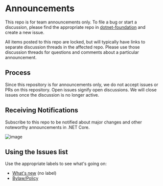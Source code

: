 # Announcements

This repo is for team announcements only. To file a bug or start a discussion, please find the appropriate repo in [dotnet-foundation](https://github.com/dotnet-foundation) and create a new issue. 

All items posted to this repo are locked, but will typically have links to separate discussion threads in the affected repo. Please use those discussion threads for questions and comments about a particular announcement. 

## Process

Since this repository is for announcements only, we do not accept issues or PRs on this repository. Open issues signify open discussions. We will close issues once the discussion is no longer active.

## Receiving Notifications

Subscribe to this repo to be notified about major changes and other noteworthy announcements in .NET Core.

![image](https://cloud.githubusercontent.com/assets/2212879/24160016/08a7c0d4-0e1e-11e7-9586-60e987d2f26b.png)

## Using the Issues list

Use the appropriate labels to see what's going on:

* [What's new](https://github.com/dotnet-foundation/announcements/issues) (no label)
* [Bylaw/Policy](https://github.com/dotnet-foundation/announcements/labels/Bylaw%2FPolicy)
